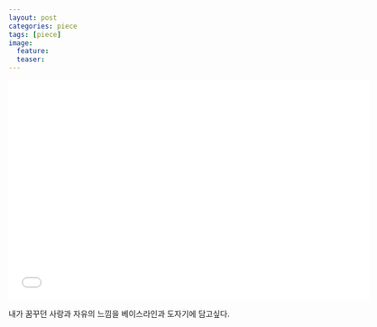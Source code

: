 ```yaml
---
layout: post
categories: piece
tags: [piece]
image:
  feature:
  teaser:
---
```


<div class="embed-container">    <iframe title="YouTube video player" width="640" height="390" src="//www.youtube.com/embed/VJejjOOR4IU" frameborder="0" allowfullscreen=""></iframe></div>

내가 꿈꾸던 사랑과 자유의 느낌을 베이스라인과 도자기에 담고싶다.
